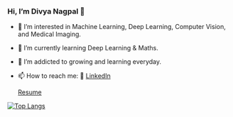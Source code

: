 ### Hi, I’m Divya Nagpal 👋 

- 👀 I’m interested in Machine Learning, Deep Learning, Computer Vision, and Medical Imaging.
- 🌱 I’m currently learning Deep Learning & Maths.
- 💞️ I’m addicted to growing and learning everyday.
- 📫 How to reach me: 
   :office: [LinkedIn](https://www.linkedin.com/in/divyanagpal11/)
   
  [Resume](https://sites.google.com/view/divyanagpal/home)


[![Top Langs](https://github-readme-stats.vercel.app/api/top-langs/?username=DivyaNagpal11&layout=compact&hide=hack)](https://github.com/anuraghazra/github-readme-stats)

<!---
[![Khuyen's github stats](https://github-readme-stats.vercel.app/api?username=DivyaNagpal11&count_private=true&show_icons=true&theme=radical&hide_rank=false&hide=stars,contribs)](https://github.com/anuraghazra/github-readme-stats)
--->

<!---
DivyaNagpal11/DivyaNagpal11 is a ✨ special ✨ repository because its `README.md` (this file) appears on your GitHub profile.
You can click the Preview link to take a look at your changes.
--->
